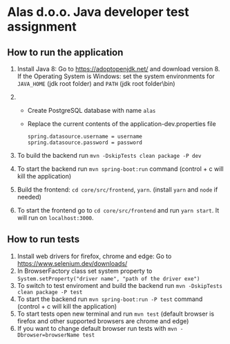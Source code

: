 # Alas d.o.o. Java developer test assignment

## How to run the application

1. Install Java 8: Go to https://adoptopenjdk.net/ and download version 8. If the Operating System is Windows: set the system environments for `JAVA_HOME` (jdk root folder) and `PATH` (jdk root folder\bin)
2. 	- Create PostgreSQL database with name ```alas```
	- Replace the current contents of the application-dev.properties file

	  ```
	  spring.datasource.username = username
	  spring.datasource.password = password
	  ```

3. To build the backend run `mvn -DskipTests clean package -P dev` 
4. To start the backend run `mvn spring-boot:run` command (control + c will kill the application)
5. Build the frontend: `cd core/src/frontend`, `yarn`. (install `yarn` and `node` if needed)
6. To start the frontend go to `cd core/src/frontend` and run `yarn start`. It will run on `localhost:3000`.

## How to run tests
1. Install web drivers for firefox, chrome and edge: Go to https://www.selenium.dev/downloads/
2. In BrowserFactory class set system property to `System.setProperty("driver name", "path of the driver exe")`
1. To switch to test enviroment and build the backend run `mvn -DskipTests clean package -P test`
2. To start the backend run `mvn spring-boot:run -P test` command (control + c will kill the application)
3. To start tests open new terminal and run `mvn test` (default browser is firefox and other supported browsers are chrome and edge)
4. If you want to change default browser run tests with `mvn -Dbrowser=browserName test`


